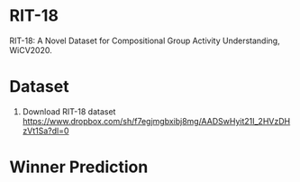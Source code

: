 # RIT-18
RIT-18: A Novel Dataset for Compositional Group Activity Understanding, WiCV2020.


# Dataset
1. Download RIT-18 dataset https://www.dropbox.com/sh/f7egjmgbxibj8mg/AADSwHyit21I_2HVzDHzVt1Sa?dl=0


# Winner Prediction

